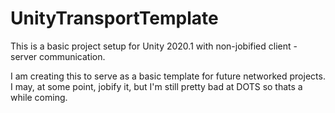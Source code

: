# UnityTransportTemplate
This is a basic project setup for Unity 2020.1 with non-jobified client - server communication. 

I am creating this to serve as a basic template for future networked projects. I may, at some point, jobify it, but I'm still pretty bad at DOTS so thats a while coming. 
